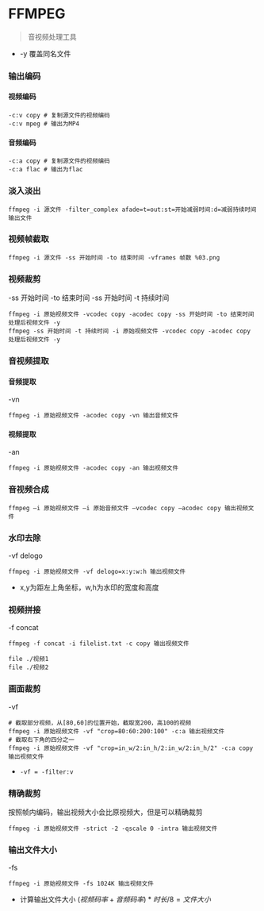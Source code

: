 # FFMPEG
> 音视频处理工具
- -y 覆盖同名文件
### 输出编码
#### 视频编码
```shell
-c:v copy # 复制源文件的视频编码
-c:v mpeg # 输出为MP4
```
#### 音频编码
```shell
-c:a copy # 复制源文件的视频编码
-c:a flac # 输出为flac
```
### 淡入淡出
```shell
ffmpeg -i 源文件 -filter_complex afade=t=out:st=开始减弱时间:d=减弱持续时间 输出文件
```
### 视频帧截取
```shell
ffmpeg -i 源文件 -ss 开始时间 -to 结束时间 -vframes 帧数 %03.png
```
### 视频裁剪
-ss 开始时间 -to 结束时间
-ss 开始时间 -t 持续时间
```shell
ffmpeg -i 原始视频文件 -vcodec copy -acodec copy -ss 开始时间 -to 结束时间 处理后视频文件 -y
ffmpeg -ss 开始时间 -t 持续时间 -i 原始视频文件 -vcodec copy -acodec copy 处理后视频文件 -y
```
### 音视频提取
#### 音频提取
-vn
```shell
ffmpeg -i 原始视频文件 -acodec copy -vn 输出音频文件
```
#### 视频提取
-an
```shell
ffmpeg -i 原始视频文件 -acodec copy -an 输出视频文件
```
### 音视频合成
```shell
ffmpeg –i 原始视频文件 –i 原始音频文件 –vcodec copy –acodec copy 输出视频文件
```
### 水印去除
-vf delogo
```shell
ffmpeg -i 原始视频文件 -vf delogo=x:y:w:h 输出视频文件
```
- x,y为距左上角坐标，w,h为水印的宽度和高度
### 视频拼接
-f concat
```shell
ffmpeg -f concat -i filelist.txt -c copy 输出视频文件
```
```text
file ./视频1
file ./视频2
```
### 画面裁剪
-vf
```shell
# 截取部分视频，从[80,60]的位置开始，截取宽200，高100的视频
ffmpeg -i 原始视频文件 -vf "crop=80:60:200:100" -c:a 输出视频文件
# 截取右下角的四分之一
ffmpeg -i 原始视频文件 -vf "crop=in_w/2:in_h/2:in_w/2:in_h/2" -c:a copy 输出视频文件
```
- `-vf = -filter:v`
### 精确裁剪
按照帧内编码，输出视频大小会比原视频大，但是可以精确裁剪
```shell
ffmpeg -i 原始视频文件 -strict -2 -qscale 0 -intra 输出视频文件
```
### 输出文件大小
-fs
```shell
ffmpeg -i 原始视频文件 -fs 1024K 输出视频文件
```
- 计算输出文件大小 
$(视频码率+音频码率) * 时长 /8 = 文件大小$